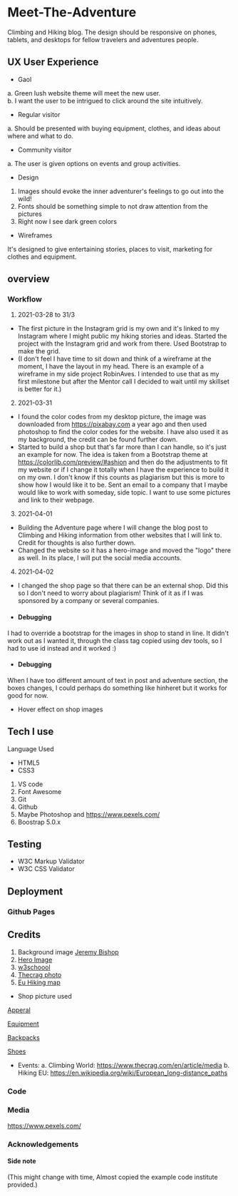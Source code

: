 # Meet-The-Adventure
Climbing and Hiking blog. The design should be responsive on phones, tablets, and desktops for fellow travelers and adventures people.


 ## UX  User Experience 
* Gaol 

a. Green lush website theme will meet the new user.  
b. I want the user to be intrigued to click around the site intuitively.

* Regular visitor

a. Should be presented with buying equipment, clothes, and ideas about where and what to do.   

* Community visitor

a. The user is given options on events and group activities.    

* Design
1. Images should evoke the inner adventurer's feelings to go out into the wild!
2. Fonts should be something simple to not draw attention from the pictures
3. Right now I see dark green colors

* Wireframes

It's designed to give entertaining stories, places to visit, marketing for clothes and equipment. 

## overview

### Workflow
1. 2021-03-28 to 31/3 
* The first picture in the Instagram grid is my own and it's linked to my Instagram where I might public my hiking stories and ideas. Started the project with the Instagram grid and work from there. Used Bootstrap to make the grid.
* (I don't feel I have time to sit down and think of a wireframe at the moment, I have the layout in my head. There is an example of a wireframe in my side project RobinAves. I intended to use that as my first milestone but after the Mentor call I decided to wait until my skillset is better for it.)

2. 2021-03-31 
* I found the color codes from my desktop picture, the image was downloaded from https://pixabay.com a year ago and then used photoshop to find the color codes for the website.
I have also used it as my background, the credit can be found further down.
* Started to build a shop but that's far more than I can handle, so it's just an example for now. The idea is taken from a Bootstrap theme at https://colorlib.com/preview/#ashion and then do the adjustments to fit my website or if I change it totally when I have the experience to build it on my own. I don't know if this counts as plagiarism but this is more to show how I would like it to be. Sent an email to a company that I maybe would like to work with someday, side topic. I want to use some pictures and link to their webpage.

3. 2021-04-01
* Building the Adventure page where I will change the blog post to Climbing and Hiking information from other websites that I will link to. Credit for thoughts is also further down. 
* Changed the website so it has a hero-image and moved the "logo" there as well. In its place, I will put the social media accounts. 

4. 2021-04-02
* I changed the shop page so that there can be an external shop. Did this so I don't need to worry about plagiarism! Think of it as if I was sponsored by a company or several companies.
* #### Debugging 
 I had to override a bootstrap for the images  in shop to stand in line. It didn't work out as I wanted it, through the class tag copied using dev tools, so I had to use id instead and it worked :) 
* #### Debugging 
When I have too different amount of text in post and adventure section, the boxes changes, I could perhaps do something like hinheret but it works for good for now.
* Hover effect on shop images

## Tech I use
Language Used
* HTML5
* CSS3

1. VS code
2. Font Awesome
3. Git
4. Github
5. Maybe Photoshop and https://www.pexels.com/
6. Boostrap 5.0.x

## Testing

* W3C Markup Validator
* W3C CSS Validator

## Deployment
### Github Pages
## Credits
1. Background image [Jeremy Bishop](https://unsplash.com/@jeremybishop)
2. [Hero Image](https://pixabay.com/de/users/turnermurakami-1477719/)
3. [w3schoool](https://www.w3schools.com/)
4. [Thecrag photo](https://pixabay.com/users/cocoparisienne-127419/?tab=about)
5. [Eu Hiking map](https://en.wikipedia.org/wiki/European_long-distance_paths#/media/File:Map_of_the_European_Long_Distance_Paths.png)
* Shop picture used

[Apperal](https://pixabay.com/de/users/pexels-2286921)

[Equipment](https://pixabay.com/de/users/dima_goroziya-3562044/)

[Backpacks](https://pixabay.com/de/users/pexels-2286921/)

[Shoes](https://pixabay.com/de/photos/stiefel-schuhe-moos-wanderschuhe-1638873/)

* Events: 
a. Climbing World: https://www.thecrag.com/en/article/media
b. Hiking EU: https://en.wikipedia.org/wiki/European_long-distance_paths 
### Code
### Media
https://www.pexels.com/
### Acknowledgements

#### Side note
(This might change with time, Almost copied the example code institute provided.)